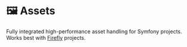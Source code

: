 🖼️ Assets
=========

Fully integrated high-performance asset handling for Symfony projects. Works best with [Firefly] projects.


[Firefly]: https://github.com/21TORR/firefly
